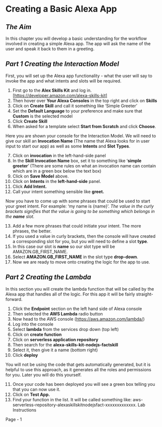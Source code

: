 # **Creating a Basic Alexa App**
## ***The Aim***
In this chapter you will develop a basic understanding for the workflow involved in creating a simple Alexa app. The app will ask the name of the user and speak it back to them in a greeting.

## ***Part 1 Creating the Interaction Model***

First, you will set up the Alexa app functionality -  what the user will say to invoke the app and what intents and slots will be required.

1. First go to the **Alex Skills Kit** and log in. [https://developer.amazon.com/alexa-skills-kit]
2. Then hover over **Your Alexa Consoles** in the top right and click on **Skills**
3. Click on **Create Skill** and call it something like ‘Simple Greeter’
4. Set the **Default Language** to your preference and make sure that **Custom** is the selected model
5. Click **Create Skill**
6. When asked for a template select **Start from Scratch** and click **Choose**.

Here you are shown your console for the Interaction Model. We will need to give our skill an **Invocation Name** (The name that Alexa looks for in user input to start our app) as well as some **Intents** and **Slot Types**.

7. Click on **invocation** in the left-hand-side panel
8. In the **Skill Invocation Name** box, set it to something like ‘**simple greeter**’ (There are some rules on what an invocation name can contain which are in a green box below the text box)
9. Click on **Save Model** above.
10. Click on **Intents** in the **left-hand-side** panel.
11. Click **Add Intent.**
12. Call your intent something sensible like **greet.**

Now you have to come up with some phrases that could be used to start your greet intent. For example: ‘my name is {name}’. *The value in the curly brackets signifies that the value is going to be something which belongs in the **name** slot.*

13. Add a few more phrases that could initiate your intent. The more phrases, the better.
14. If you used a value in curly brackets, then the console will have created a corresponding slot for you, but you will need to define a slot **type**. 
15. In this case our slot is **name** so our slot type will be AMAZON.GB\_FIRST\_NAME.
16. Select **AMAZON.GB\_FIRST\_NAME** in the slot type **drop-down**.
17. Now we are ready to move onto creating the logic for the app to use.

## ***Part 2 Creating the Lambda***
In this section you will create the lambda function that will be called by the Alexa app that handles all of the logic. For this app it will be fairly straight-forward.

1. Click the **Endpoint** section on the left hand side of Alexa console
2. Then selected the **AWS Lambda** radio button
3. Now head to the AWS console (https://aws.amazon.com/lambda/) 
4. Log into the console
5. Select **lambda** from the services drop down (top left)
6. Click on **create function**
7. Click on **serverless application repository**
8. Then search for the **alexa-skills-kit-nodejs-factskill**
9. Select it, then give it a name (bottom right)
10. Click **deploy**

You will not be using the code that gets automatically generated, but it is helpful to use this approach, as it generates all the roles and permissions for you. Later you will do this yourself.

11. Once your code has been deployed you will see a green box telling you that you can now use it.
12. Click on **Test App.**
13. Find your function in the list. It will be called something like: aws-serverless-repository-alexaskillskitnodejsfact-xxxxxxxxxxxxx.
Lab Instructions

Page - 1